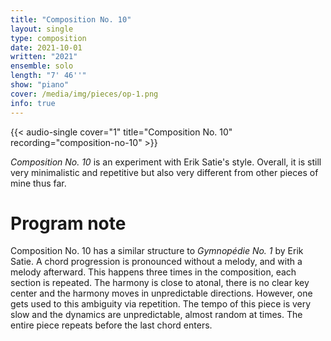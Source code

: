 ```yaml
---
title: "Composition No. 10"
layout: single
type: composition
date: 2021-10-01
written: "2021"
ensemble: solo
length: "7' 46''"
show: "piano"
cover: /media/img/pieces/op-1.png
info: true
---
```


{{< audio-single cover="1" title="Composition No. 10" recording="composition-no-10" >}}

*Composition No. 10* is an experiment with Erik Satie's style. Overall, it is still very minimalistic and repetitive but also very different from other pieces of mine thus far.

# Program note

Composition No. 10 has a similar structure to *Gymnopédie No. 1* by Erik Satie. A chord progression is pronounced without a melody, and with a melody afterward. This happens three times in the composition, each section is repeated. The harmony is close to atonal, there is no clear key center and the harmony moves in unpredictable directions. However, one gets used to this ambiguity via repetition. The tempo of this piece is very slow and the dynamics are unpredictable, almost random at times. The entire piece repeats before the last chord enters.